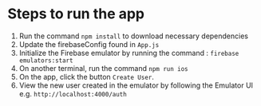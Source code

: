 # Steps to run the app
1. Run the command `npm install` to download necessary dependencies
2. Update the firebaseConfig found in `App.js`
3. Initialize the Firebase emulator by running the command : `firebase emulators:start`
4. On another terminal, run the command `npm run ios`
5. On the app, click the button `Create User`.
6. View the new user created in the emulator by following the Emulator UI e.g. `http://localhost:4000/auth` 
